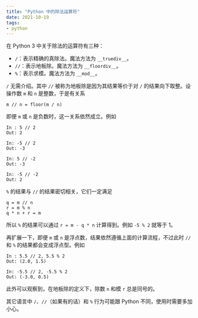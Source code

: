 ```yaml
---
title: "Python 中的除法运算符"
date: 2021-10-19
tags:
- python
---
```


在 Python 3 中关于除法的运算符有三种：

- `/`：表示精确的真除法。魔法方法为 `__truediv__`。
- `//`：表示地板除。魔法方法为 `__floordiv__`。
- `%`：表示求模。魔法方法为 `__mod__`。

<!--more-->

`/` 无需介绍。其中 `//` 被称为地板除是因为其结果等价于对 `/` 的结果向下取整。设操作数 `m` 和 `n` 是整数，于是有关系

```
m // n = floor(m / n)
```

即便 `m` 或 `n` 是负数时，这一关系依然成立。例如

```
In : 5 // 2
Out: 2

In: -5 // 2
Out: -3

In: 5 // -2
Out: -3

In: -5 // -2
Out: 2
```

`%` 的结果与 `//` 的结果密切相关，它们一定满足

```
q = m // n
r = m % n
q * n + r = m
```

所以 `%` 的结果可以通过 `r = m - q * n` 计算得到。例如 `-5 % 2` 就等于 1。

再扩展一下，即便 `m` 或 `n` 是浮点数，结果依然遵循上面的计算流程，不过此时 `//` 和 `%` 的结果都会变成浮点型。例如

```
In : 5.5 // 2, 5.5 % 2
Out: (2.0, 1.5)

In: -5.5 // 2, -5.5 % 2
Out: (-3.0, 0.5)
```

此外可以观察到，在地板除的定义下，除数 `n` 和模 `r` 总是同号的。

其它语言中 `/`、`//`（如果有的话）和 `%` 行为可能跟 Python 不同，使用时需要多加小心。
